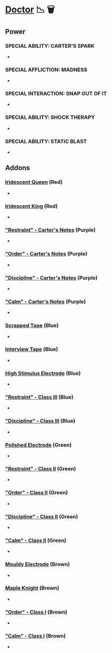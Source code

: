 # [Doctor](<https://deadbydaylight.wiki.gg/wiki/Herman_Carter>) 📉 🗑️

## Power

### SPECIAL ABILITY: CARTER'S SPARK

-


### SPECIAL AFFLICTION: MADNESS

-


### SPECIAL INTERACTION: SNAP OUT OF IT

-


### SPECIAL ABILITY: SHOCK THERAPY

-


### SPECIAL ABILITY: STATIC BLAST

-


## Addons

### [Iridescent Queen](<https://deadbydaylight.wiki.gg/wiki/Iridescent_Queen>) (Red)

-


### [Iridescent King](<https://deadbydaylight.wiki.gg/wiki/Iridescent_King>) (Red)

-


### ["Restraint" - Carter's Notes](<https://deadbydaylight.wiki.gg/wiki/%22Restraint%22_-_Carter%27s_Notes>) (Purple)

-


### ["Order" - Carter's Notes](<https://deadbydaylight.wiki.gg/wiki/%22Order%22_-_Carter%27s_Notes>) (Purple)

-


### ["Discipline" - Carter's Notes](<https://deadbydaylight.wiki.gg/wiki/%22Discipline%22_-_Carter%27s_Notes>) (Purple)

-


### ["Calm" - Carter's Notes](<https://deadbydaylight.wiki.gg/wiki/%22Calm%22_-_Carter%27s_Notes>) (Purple)

-


### [Scrapped Tape](<https://deadbydaylight.wiki.gg/wiki/Scrapped_Tape>) (Blue)

-


### [Interview Tape](<https://deadbydaylight.wiki.gg/wiki/Interview_Tape>) (Blue)

-


### [High Stimulus Electrode](<https://deadbydaylight.wiki.gg/wiki/High_Stimulus_Electrode>) (Blue)

-


### ["Restraint" - Class III](<https://deadbydaylight.wiki.gg/wiki/%22Restraint%22_-_Class_III>) (Blue)

-


### ["Discipline" - Class III](<https://deadbydaylight.wiki.gg/wiki/%22Discipline%22_-_Class_III>) (Blue)

-


### [Polished Electrode](<https://deadbydaylight.wiki.gg/wiki/Polished_Electrode>) (Green)

-


### ["Restraint" - Class II](<https://deadbydaylight.wiki.gg/wiki/%22Restraint%22_-_Class_II>) (Green)

-


### ["Order" - Class II](<https://deadbydaylight.wiki.gg/wiki/%22Order%22_-_Class_II>) (Green)

-


### ["Discipline" - Class II](<https://deadbydaylight.wiki.gg/wiki/%22Discipline%22_-_Class_II>) (Green)

-


### ["Calm" - Class II](<https://deadbydaylight.wiki.gg/wiki/%22Calm%22_-_Class_II>) (Green)

-


### [Mouldy Electrode](<https://deadbydaylight.wiki.gg/wiki/Mouldy_Electrode>) (Brown)

-


### [Maple Knight](<https://deadbydaylight.wiki.gg/wiki/Maple_Knight>) (Brown)

-


### ["Order" - Class I](<https://deadbydaylight.wiki.gg/wiki/%22Order%22_-_Class_I>) (Brown)

-


### ["Calm" - Class I](<https://deadbydaylight.wiki.gg/wiki/%22Calm%22_-_Class_I>) (Brown)

-
